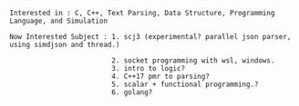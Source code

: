     Interested in : C, C++, Text Parsing, Data Structure, Programming Language, and Simulation
    
    Now Interested Subject : 1. scj3 (experimental? parallel json parser, using simdjson and thread.)
    
                             2. socket programming with wsl, windows.
                             3. intro to logic?
                             4. C++17 pmr to parsing?
                             5. scalar + functional programming.?
                             6. golang?
                           
